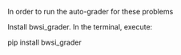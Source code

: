 In order to run the auto-grader for these problems

Install bwsi_grader. In the terminal, execute:

pip install bwsi_grader
